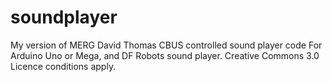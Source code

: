 # soundplayer
My version of MERG David Thomas CBUS controlled sound player code
For Arduino Uno or Mega, and DF Robots sound player.
Creative Commons 3.0 Licence conditions apply.
